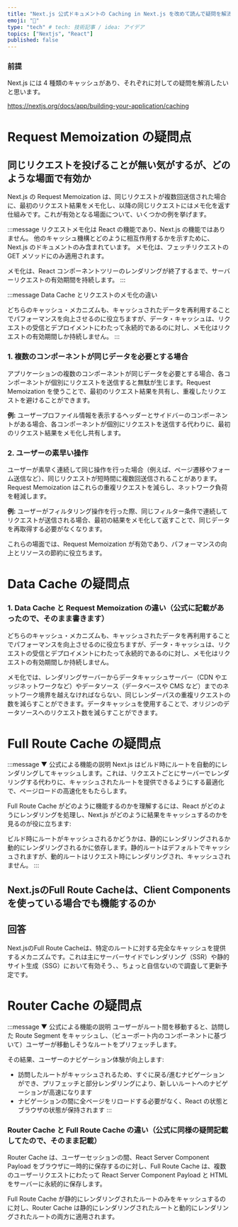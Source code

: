 ```yaml
---
title: "Next.js 公式ドキュメントの Caching in Next.js を改めて読んで疑問を解消した"
emoji: "🌟"
type: "tech" # tech: 技術記事 / idea: アイデア
topics: ["Nextjs", "React"]
published: false
---
```


### 前提

Next.js には 4 種類のキャッシュがあり、それぞれに対しての疑問を解消したいと思います。

https://nextjs.org/docs/app/building-your-application/caching

# Request Memoization の疑問点

## 同じリクエストを投げることが無い気がするが、どのような場面で有効か

Next.js の Request Memoization は、同じリクエストが複数回送信された場合に、最初のリクエスト結果をメモ化し、以降の同じリクエストにはメモ化を返す仕組みです。これが有効となる場面について、いくつかの例を挙げます。

:::message
リクエストメモ化は React の機能であり、Next.js の機能ではありません。
他のキャッシュ機構とどのように相互作用するかを示すために、Next.js のドキュメントのみ含まれています。
メモ化は、フェッチリクエストの GET メソッドにのみ適用されます。

メモ化は、React コンポーネントツリーのレンダリングが終了するまで、サーバーリクエストの有効期間を持続します。
:::

:::message
Data Cache とリクエストのメモ化の違い

どちらのキャッシュ・メカニズムも、キャッシュされたデータを再利用することでパフォーマンスを向上させるのに役立ちますが、データ・キャッシュは、リクエストの受信とデプロイメントにわたって永続的であるのに対し、メモ化はリクエストの有効期間しか持続しません。
:::

### 1. 複数のコンポーネントが同じデータを必要とする場合

アプリケーションの複数のコンポーネントが同じデータを必要とする場合、各コンポーネントが個別にリクエストを送信すると無駄が生じます。Request Memoization を使うことで、最初のリクエスト結果を共有し、重複したリクエストを避けることができます。

**例:**
ユーザープロファイル情報を表示するヘッダーとサイドバーのコンポーネントがある場合、各コンポーネントが個別にリクエストを送信する代わりに、最初のリクエスト結果をメモ化し共有します。

### 2. ユーザーの素早い操作

ユーザーが素早く連続して同じ操作を行った場合（例えば、ページ遷移やフォーム送信など）、同じリクエストが短時間に複数回送信されることがあります。Request Memoization はこれらの重複リクエストを減らし、ネットワーク負荷を軽減します。

**例:**
ユーザーがフィルタリング操作を行った際、同じフィルター条件で連続してリクエストが送信される場合、最初の結果をメモ化して返すことで、同じデータを再取得する必要がなくなります。

これらの場面では、Request Memoization が有効であり、パフォーマンスの向上とリソースの節約に役立ちます。

# Data Cache の疑問点

### 1. Data Cache と Request Memoization の違い（公式に記載があったので、そのまま書きます）

どちらのキャッシュ・メカニズムも、キャッシュされたデータを再利用することでパフォーマンスを向上させるのに役立ちますが、データ・キャッシュは、リクエストの受信とデプロイメントにわたって永続的であるのに対し、メモ化はリクエストの有効期間しか持続しません。

メモ化では、レンダリングサーバーからデータキャッシュサーバー（CDN やエッジネットワークなど）やデータソース（データベースや CMS など）までのネットワーク境界を越えなければならない、同じレンダーパスの重複リクエストの数を減らすことができます。データキャッシュを使用することで、オリジンのデータソースへのリクエスト数を減らすことができます。

# Full Route Cache の疑問点

:::message
▼ 公式による機能の説明
Next.js はビルド時にルートを自動的にレンダリングしてキャッシュします。これは、リクエストごとにサーバーでレンダリングする代わりに、キャッシュされたルートを提供できるようにする最適化で、ページロードの高速化をもたらします。

Full Route Cache がどのように機能するのかを理解するには、React がどのようにレンダリングを処理し、Next.js がどのように結果をキャッシュするのかを見るのが役に立ちます:

ビルド時にルートがキャッシュされるかどうかは、静的にレンダリングされるか動的にレンダリングされるかに依存します。静的ルートはデフォルトでキャッシュされますが、動的ルートはリクエスト時にレンダリングされ、キャッシュされません。
:::

## Next.jsのFull Route Cacheは、Client Componentsを使っている場合でも機能するのか

## 回答
Next.jsのFull Route Cacheは、特定のルートに対する完全なキャッシュを提供するメカニズムです。これは主にサーバーサイドでレンダリング（SSR）や静的サイト生成（SSG）において有効そう、、ちょっと自信ないので調査して更新予定です。

# Router Cache の疑問点

:::message
▼ 公式による機能の説明
ユーザーがルート間を移動すると、訪問した Route Segment をキャッシュし、（ビューポート内の<Link>コンポーネントに基づいて）ユーザーが移動しそうなルートをプリフェッチします。

その結果、ユーザーのナビゲーション体験が向上します:

- 訪問したルートがキャッシュされるため、すぐに戻る/進むナビゲーションができ、プリフェッチと部分レンダリングにより、新しいルートへのナビゲーションが高速になります
- ナビゲーションの間に全ページをリロードする必要がなく、React の状態とブラウザの状態が保持されます
:::

### Router Cache と Full Route Cache の違い（公式に同様の疑問記載してたので、そのまま記載）

Router Cache は、ユーザーセッションの間、React Server Component Payload をブラウザに一時的に保存するのに対し、Full Route Cache は、複数のユーザーリクエストにわたって React Server Component Payload と HTML をサーバーに永続的に保存します。

Full Route Cache が静的にレンダリングされたルートのみをキャッシュするのに対し、Router Cache は静的にレンダリングされたルートと動的にレンダリングされたルートの両方に適用されます。



